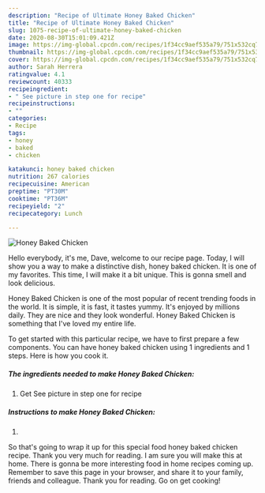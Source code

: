```yaml
---
description: "Recipe of Ultimate Honey Baked Chicken"
title: "Recipe of Ultimate Honey Baked Chicken"
slug: 1075-recipe-of-ultimate-honey-baked-chicken
date: 2020-08-30T15:01:09.421Z
image: https://img-global.cpcdn.com/recipes/1f34cc9aef535a79/751x532cq70/honey-baked-chicken-recipe-main-photo.jpg
thumbnail: https://img-global.cpcdn.com/recipes/1f34cc9aef535a79/751x532cq70/honey-baked-chicken-recipe-main-photo.jpg
cover: https://img-global.cpcdn.com/recipes/1f34cc9aef535a79/751x532cq70/honey-baked-chicken-recipe-main-photo.jpg
author: Sarah Herrera
ratingvalue: 4.1
reviewcount: 40333
recipeingredient:
- " See picture in step one for recipe"
recipeinstructions:
- ""
categories:
- Recipe
tags:
- honey
- baked
- chicken

katakunci: honey baked chicken 
nutrition: 267 calories
recipecuisine: American
preptime: "PT30M"
cooktime: "PT36M"
recipeyield: "2"
recipecategory: Lunch

---
```



![Honey Baked Chicken](https://img-global.cpcdn.com/recipes/1f34cc9aef535a79/751x532cq70/honey-baked-chicken-recipe-main-photo.jpg)

Hello everybody, it's me, Dave, welcome to our recipe page. Today, I will show you a way to make a distinctive dish, honey baked chicken. It is one of my favorites. This time, I will make it a bit unique. This is gonna smell and look delicious.



Honey Baked Chicken is one of the most popular of recent trending foods in the world. It is simple, it is fast, it tastes yummy. It's enjoyed by millions daily. They are nice and they look wonderful. Honey Baked Chicken is something that I've loved my entire life.


To get started with this particular recipe, we have to first prepare a few components. You can have honey baked chicken using 1 ingredients and 1 steps. Here is how you cook it.

<!--inarticleads1-->

##### The ingredients needed to make Honey Baked Chicken:

1. Get  See picture in step one for recipe




<!--inarticleads2-->

##### Instructions to make Honey Baked Chicken:

1. 




So that's going to wrap it up for this special food honey baked chicken recipe. Thank you very much for reading. I am sure you will make this at home. There is gonna be more interesting food in home recipes coming up. Remember to save this page in your browser, and share it to your family, friends and colleague. Thank you for reading. Go on get cooking!
